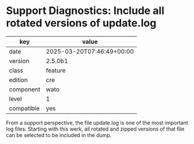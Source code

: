 [//]: # (werk v2)
# Support Diagnostics: Include all rotated versions of update.log

key        | value
---------- | ---
date       | 2025-03-20T07:46:49+00:00
version    | 2.5.0b1
class      | feature
edition    | cre
component  | wato
level      | 1
compatible | yes

From a support perspective, the file update.log is one of the most important log files.
Starting with this werk, all rotated and zipped versions of that file can be
selected to be included in the dump.
